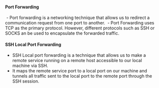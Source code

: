

#### Port Forwarding

 - Port forwarding is a networking technique that allows us to redirect a communication request from one port to another. 
 - Port Forwarding uses TCP as the primary protocol. However, different protocols such as SSH or SOCKS an be used to encapsulate the forwarded traffic. 





#### SSH Local Port Forwarding


- SSH Local port forwarding is a technique that allows us to make a remote service running on a remote host accessible to our local machine via SSH. 
- It maps the remote service port to a local port on our machine and tunnels all traffic sent to the local port to the remote port through the SSH session. 